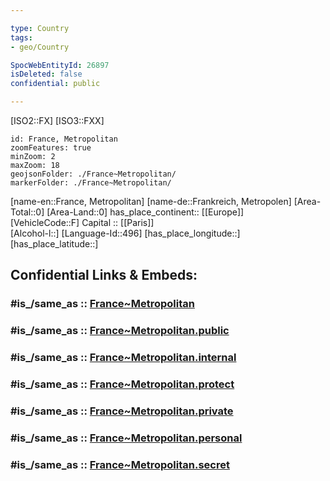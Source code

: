 ```yaml
---

type: Country
tags:
- geo/Country

SpocWebEntityId: 26897
isDeleted: false
confidential: public

---
```

[ISO2::FX]
[ISO3::FXX]
```leaflet
id: France, Metropolitan
zoomFeatures: true 
minZoom: 2 
maxZoom: 18
geojsonFolder: ./France~Metropolitan/
markerFolder: ./France~Metropolitan/
```

[name-en::France, Metropolitan]
[name-de::Frankreich, Metropolen]
[Area-Total::0]
[Area-Land::0]
has_place_continent:: [[Europe]]  
[VehicleCode::F]
Capital :: [[Paris]]  
[Alcohol-l::]
[Language-Id::496]
[has_place_longitude::]
[has_place_latitude::]


## Confidential Links & Embeds: 

### #is_/same_as :: [France~Metropolitan](/_Standards/Earth/Continent/Europe/Europe~West/France~Metropolitan.md) 

### #is_/same_as :: [France~Metropolitan.public](/_public/Earth/Continent/Europe/Europe~West/France~Metropolitan.public.md) 

### #is_/same_as :: [France~Metropolitan.internal](/_internal/Earth/Continent/Europe/Europe~West/France~Metropolitan.internal.md) 

### #is_/same_as :: [France~Metropolitan.protect](/_protect/Earth/Continent/Europe/Europe~West/France~Metropolitan.protect.md) 

### #is_/same_as :: [France~Metropolitan.private](/_private/Earth/Continent/Europe/Europe~West/France~Metropolitan.private.md) 

### #is_/same_as :: [France~Metropolitan.personal](/_personal/Earth/Continent/Europe/Europe~West/France~Metropolitan.personal.md) 

### #is_/same_as :: [France~Metropolitan.secret](/_secret/Earth/Continent/Europe/Europe~West/France~Metropolitan.secret.md)

